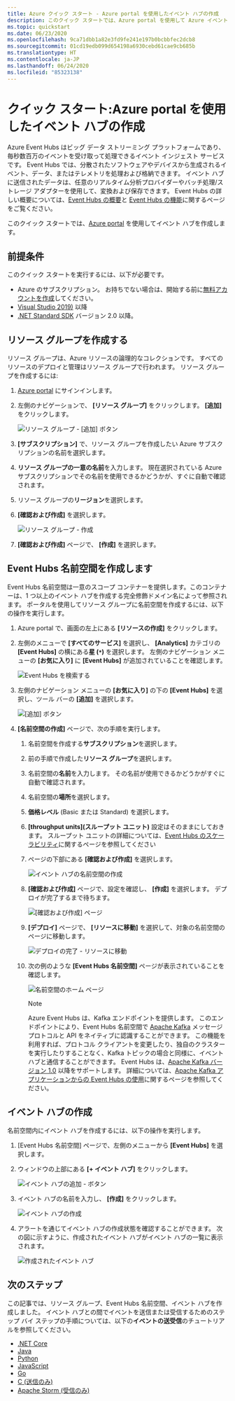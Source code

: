 ```yaml
---
title: Azure クイック スタート - Azure portal を使用したイベント ハブの作成
description: このクイック スタートでは、Azure portal を使用して Azure イベント ハブを作成したうえで、.NET Standard SDK を使用してイベントの送受信を行う方法について説明します。
ms.topic: quickstart
ms.date: 06/23/2020
ms.openlocfilehash: 9ca71dbb1a82e3fd9fe241e197b0bcbbfec2dcb8
ms.sourcegitcommit: 01cd19edb099d654198a6930cebd61cae9cb685b
ms.translationtype: HT
ms.contentlocale: ja-JP
ms.lasthandoff: 06/24/2020
ms.locfileid: "85323138"
---
```

# <a name="quickstart-create-an-event-hub-using-azure-portal"></a>クイック スタート:Azure portal を使用したイベント ハブの作成
Azure Event Hubs はビッグ データ ストリーミング プラットフォームであり、毎秒数百万のイベントを受け取って処理できるイベント インジェスト サービスです。 Event Hubs では、分散されたソフトウェアやデバイスから生成されるイベント、データ、またはテレメトリを処理および格納できます。 イベント ハブに送信されたデータは、任意のリアルタイム分析プロバイダーやバッチ処理/ストレージ アダプターを使用して、変換および保存できます。 Event Hubs の詳しい概要については、[Event Hubs の概要](event-hubs-about.md)と [Event Hubs の機能](event-hubs-features.md)に関するページをご覧ください。

このクイック スタートでは、[Azure portal](https://portal.azure.com) を使用してイベント ハブを作成します。

## <a name="prerequisites"></a>前提条件

このクイック スタートを実行するには、以下が必要です。

- Azure のサブスクリプション。 お持ちでない場合は、開始する前に[無料アカウントを作成](https://azure.microsoft.com/free/)してください。
- [Visual Studio 2019)](https://www.visualstudio.com/vs) 以降
- [.NET Standard SDK](https://www.microsoft.com/net/download/windows) バージョン 2.0 以降。

## <a name="create-a-resource-group"></a>リソース グループを作成する

リソース グループは、Azure リソースの論理的なコレクションです。 すべてのリソースのデプロイと管理はリソース グループで行われます。 リソース グループを作成するには:

1. [Azure portal](https://portal.azure.com) にサインインします。
2. 左側のナビゲーションで、 **[リソース グループ]** をクリックします。 **[追加]** をクリックします。

   ![リソース グループ - [追加] ボタン](./media/event-hubs-quickstart-portal/resource-groups1.png)

2. **[サブスクリプション]** で、リソース グループを作成したい Azure サブスクリプションの名前を選択します。
3. **リソース グループの一意の名前**を入力します。 現在選択されている Azure サブスクリプションでその名前を使用できるかどうかが、すぐに自動で確認されます。
4. リソース グループの**リージョン**を選択します。
5. **[確認および作成]** を選択します。

   ![リソース グループ - 作成](./media/event-hubs-quickstart-portal/resource-groups2.png)
6. **[確認および作成]** ページで、 **[作成]** を選択します。 

## <a name="create-an-event-hubs-namespace"></a>Event Hubs 名前空間を作成します

Event Hubs 名前空間は一意のスコープ コンテナーを提供します。このコンテナーは、1 つ以上のイベント ハブを作成する完全修飾ドメイン名によって参照されます。 ポータルを使用してリソース グループに名前空間を作成するには、以下の操作を実行します。

1. Azure portal で、画面の左上にある **[リソースの作成]** をクリックします。
2. 左側のメニューで **[すべてのサービス]** を選択し、 **[Analytics]** カテゴリの **[Event Hubs]** の横にある**星 (`*`)** を選択します。 左側のナビゲーション メニューの **[お気に入り]** に **[Event Hubs]** が追加されていることを確認します。 
    
   ![Event Hubs を検索する](./media/event-hubs-quickstart-portal/select-event-hubs-menu.png)
3. 左側のナビゲーション メニューの **[お気に入り]** の下の **[Event Hubs]** を選択し、ツール バーの **[追加]** を選択します。

   ![[追加] ボタン](./media/event-hubs-quickstart-portal/event-hubs-add-toolbar.png)
4. **[名前空間の作成]** ページで、次の手順を実行します。
    1. 名前空間を作成する**サブスクリプション**を選択します。
    2. 前の手順で作成した**リソース グループ**を選択します。 
    3. 名前空間の**名前**を入力します。 その名前が使用できるかどうかがすぐに自動で確認されます。
    4. 名前空間の**場所**を選択します。    
    5. **価格レベル** (Basic または Standard) を選択します。  
    6. **[throughput units]\(スループット ユニット\)** 設定はそのままにしておきます。 スループット ユニットの詳細については、[Event Hubs のスケーラビリティ](event-hubs-scalability.md#throughput-units)に関するページを参照してください  
    5. ページの下部にある **[確認および作成]** を選択します。

       ![イベント ハブの名前空間の作成](./media/event-hubs-quickstart-portal/create-event-hub1.png)
   6. **[確認および作成]** ページで、設定を確認し、 **[作成]** を選択します。 デプロイが完了するまで待ちます。 

       ![[確認および作成] ページ](./media/event-hubs-quickstart-portal/review-create.png)
   7. **[デプロイ]** ページで、 **[リソースに移動]** を選択して、対象の名前空間のページに移動します。 

      ![デプロイの完了 - リソースに移動](./media/event-hubs-quickstart-portal/deployment-complete.png)
   8. 次の例のような **[Event Hubs 名前空間]** ページが表示されていることを確認します。 

       ![名前空間のホーム ページ](./media/event-hubs-quickstart-portal/namespace-home-page.png)       

       > [!NOTE]
       > Azure Event Hubs は、Kafka エンドポイントを提供します。 このエンドポイントにより、Event Hubs 名前空間で [Apache Kafka](https://kafka.apache.org/intro) メッセージ プロトコルと API をネイティブに認識することができます。 この機能を利用すれば、プロトコル クライアントを変更したり、独自のクラスターを実行したりすることなく、Kafka トピックの場合と同様に、イベント ハブと通信することができます。 Event Hubs は、[Apache Kafka バージョン 1.0](https://kafka.apache.org/10/documentation.html) 以降をサポートします。 詳細については、[Apache Kafka アプリケーションからの Event Hubs の使用](event-hubs-for-kafka-ecosystem-overview.md)に関するページを参照してください。
    
## <a name="create-an-event-hub"></a>イベント ハブの作成

名前空間内にイベント ハブを作成するには、以下の操作を実行します。

1. [Event Hubs 名前空間] ページで、左側のメニューから **[Event Hubs]** を選択します。
1. ウィンドウの上部にある **[+ イベント ハブ]** をクリックします。
   
    ![イベント ハブの追加 - ボタン](./media/event-hubs-quickstart-portal/create-event-hub4.png)
1. イベント ハブの名前を入力し、 **[作成]** をクリックします。
   
    ![イベント ハブの作成](./media/event-hubs-quickstart-portal/create-event-hub5.png)
4. アラートを通じてイベント ハブの作成状態を確認することができます。 次の図に示すように、作成されたイベント ハブがイベント ハブの一覧に表示されます。

    ![作成されたイベント ハブ](./media/event-hubs-quickstart-portal/event-hub-created.png)

## <a name="next-steps"></a>次のステップ

この記事では、リソース グループ、Event Hubs 名前空間、イベント ハブを作成しました。 イベント ハブとの間でイベントを送信または受信するためのステップ バイ ステップの手順については、以下の**イベントの送受信**のチュートリアルを参照してください。 

- [.NET Core](get-started-dotnet-standard-send-v2.md)
- [Java](get-started-java-send-v2.md)
- [Python](get-started-python-send-v2.md)
- [JavaScript](get-started-node-send-v2.md)
- [Go](event-hubs-go-get-started-send.md)
- [C (送信のみ)](event-hubs-c-getstarted-send.md)
- [Apache Storm (受信のみ)](event-hubs-storm-getstarted-receive.md)


[Azure portal]: https://portal.azure.com/
[3]: ./media/event-hubs-quickstart-portal/sender1.png
[4]: ./media/event-hubs-quickstart-portal/receiver1.png
